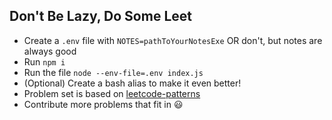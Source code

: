 ## Don't Be Lazy, Do Some Leet

- Create a `.env` file with `NOTES=pathToYourNotesExe` OR don't, but notes are always good
- Run `npm i`
- Run the file `node --env-file=.env index.js`
- (Optional) Create a bash alias to make it even better!
- Problem set is based on [leetcode-patterns](https://www.blog.codeinmotion.io/p/leetcode-patterns)
- Contribute more problems that fit in 😃
